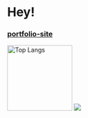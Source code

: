 # Hey!
<h3><a href="https://akatdesign.github.io/portfolio">portfolio-site</a></h3>
 
<img alt="Top Langs" height="150px" src="https://github-readme-stats.vercel.app/api/top-langs/?username=akatdesign&layout=compact&show_icons=true&theme=vue-dark" />

<img src="https://skillicons.dev/icons?i=html,css,sass,js,ts,vue,react,python,arduino,processing,blender,figma&perline=7" />
